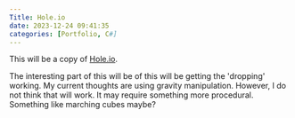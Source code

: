 ```yaml
---
Title: Hole.io
date: 2023-12-24 09:41:35
categories: [Portfolio, C#]
---
```


This will be a copy of [Hole.io](https://play.google.com/store/apps/details?id=io.voodoo.holeio&hl=en&gl=US).

The interesting part of this will be of this will be getting the 'dropping' working. My current thoughts are using gravity manipulation. However, I do not think that will work. It may require something more procedural. Something like marching cubes maybe?